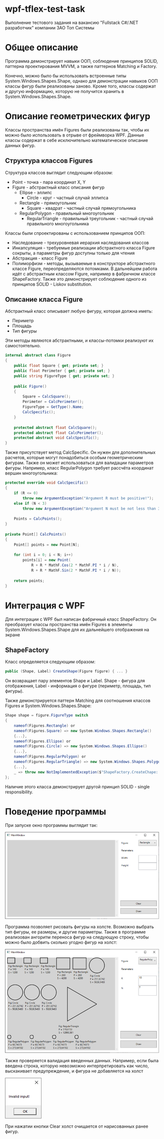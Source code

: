 # wpf-tflex-test-task
Выполнение тестового задания на вакансию "Fullstack C#/.NET разработчик" компании ЗАО Топ Системы
# Общее описание
Программа демонстрирует навыки ООП, соблюдение принципов SOLID, паттерна проектирования MVVM, а также паттернов Matching и Factory.

Конечно, можно было бы использовать встроенные типы System.Windows.Shapes.Shape, однако для демонстрации навыков ООП классы фигур были реализованы заново. Кроме того, классы содержат и другую информацию, которую не получится хранить в System.Windows.Shapes.Shape.  
# Описание геометрических фигур
Классы пространства имён Figures были реализованы так, чтобы их можно было использовать в отрыве от фреймворка WPF. Данные классы содержат в себе исключительно математическое описание данных фигур.
## Структура классов Figures
Структура классов выглядит следующим образом:

* Point - точка - пара координат X, Y
* Figure - абстрактный класс описания фигур
  * Ellipse - эллипс
    * Circle - круг - частный случай эллипса
  * Rectangle - прямоугольник
    * Square - квадрат - частный случай прямоугольника
  * RegularPolygon - правильный многоугольник
    * RegularTriangle - правильный треугольник - частный случай правильного многоугольника

Классы были спроектированы с использованием принципов ООП:
* Наследование - трехуровневая иерархия наследования классов
* Инкапсуляция - требуемые реализации абстрактного класса Figure сокрыты, а параметры фигур доступны только для чтения
* Абстракция - класс Figure
* Полиморфизм - методы, вызываемые в конструкторе абстрактного классе Figure, переопределяются потомками. В дальнейшем работа идёт с абстрактным классом Figure, например в фабричном классе ShapeFactory. Также это демонстрирует соблюдение одного из принципов SOLID - Liskov substitution.

## Описание класса Figure
Абстрактный класс описывает любую фигуру, которая должна иметь:
* Периметр
* Площадь
* Тип фигуры

Эти методы являются абстрактными, и классы-потомки реализуют их самостоятельно.

```csharp
internal abstract class Figure
{
    public float Square { get; private set; }
    public float Perimeter { get; private set; }
    public string FigureType { get; private set; }

    public Figure()
    {
        Square = CalcSquare();
        Perimeter = CalcPerimeter();
        FigureType = GetType().Name;
        CalcSpecific();
    }

    protected abstract float CalcSquare();
    protected abstract float CalcPerimeter();
    protected abstract void CalcSpecific();
}
```
Также присутствует метод CalcSpecific. Он нужен для дополнительных расчетов, которые могут понадобиться особым геометрическим фигурам. Также он может использоваться для валидации параметров фигуры. Например, класс RegularPolygon требует рассчёта координат вершин многоугольника:
```csharp
protected override void CalcSpecific()
{
    if (R <= 0)
        throw new ArgumentException("Argument R must be positive!");
    else if (N < 3)
        throw new ArgumentException("Argument N must be not less than 3! Polygon with 2 or less points does not exist");

    Points = CalcPoints();
}

private Point[] CalcPoints()
{
    Point[] points = new Point[N];

    for (int i = 0; i < N; i++)
        points[i] = new Point(
            R + R * MathF.Cos(2 * MathF.PI * i / N),
            R + R * MathF.Sin(2 * MathF.PI * i / N));

    return points;
}
```
# Интеграция с WPF
Для интеграции с WPF был написан фабричный класс ShapeFactory. Он преобразует классы пространства имён Figures в элементы System.Windows.Shapes.Shape для их дальнейшего отображения на экране
## ShapeFactory
Класс определяется следующим образом:
```csharp
public (Shape, Label) CreateShape(Figure figure) { ... }
```
Он возвращает пару элементов Shape и Label. Shape - фигура для отображения, Label - информация о фигуре (периметр, площадь, тип фигуры).

Также демонстрируется паттерн Matching для соотношения классов Figures и System.Windows.Shapes.Shape:
```csharp
Shape shape = figure.FigureType switch
{
    nameof(Figures.Rectangle) or
    nameof(Figures.Square) => new System.Windows.Shapes.Rectangle()
    {...},
    nameof(Figures.Ellipse) or
    nameof(Figures.Circle) => new System.Windows.Shapes.Ellipse()
    {...},
    nameof(Figures.RegularPolygon) or
    nameof(Figures.RegularTriangle) => new System.Windows.Shapes.Polygon()
    {...},
    _ => throw new NotImplementedException($"ShapeFactory.CreateChape: Passed figure type [{figure.FigureType}] not implemented")
};
```

Наличие этого класса демонстрирует другой принцип SOLID - single responsibility.
# Поведение программы
При запуске окно программы выглядит так:

![MainWindow](_images/Screenshot%202024-09-02%20183719.png)

Программа позволяет рисовать фигуры на холсте. Возможно выбрать тип фигуры, ее размеры, и другие параметры. Также в программе реализован ангоритм переноса фигур на следующую строку, чтобы можно было добвить сколько угодно фигур на холст:

![MainWindow](_images/Screenshot%202024-09-02%20183714.png)

Также проверяется валидация введенных данных. Например, если была введена строка, которую невозможно интерпретировать как число, выскакивает предупреждение, и фигура не добавляется на холст

![MainWindow](_images/Screenshot%202024-09-02%20184344.png)

При нажатии кнопки Clear холст очищается от нарисованных ранее фигур.

